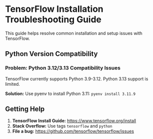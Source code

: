 # TensorFlow Installation Troubleshooting Guide

This guide helps resolve common installation and setup issues with TensorFlow.

## Python Version Compatibility

### Problem: Python 3.12/3.13 Compatibility Issues
TensorFlow currently supports Python 3.9-3.12. Python 3.13 support is limited.

**Solution:** Use pyenv to install Python 3.11: `pyenv install 3.11.9`

## Getting Help

1. **TensorFlow Install Guide:** https://www.tensorflow.org/install
2. **Stack Overflow:** Use tags `tensorflow` and `python`
3. **File a bug:** https://github.com/tensorflow/tensorflow/issues


